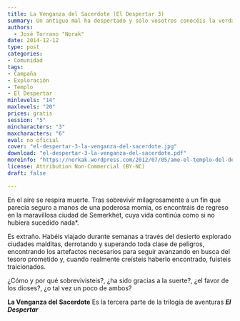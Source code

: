 ```yaml
---
title: La Venganza del Sacerdote (El Despertar 3)
summary: Un antiguo mal ha despertado y sólo vosotros conocéis la verdad y puede que seáis los únicos capaces de impedirlo. El destino del mundo queda en vuestras manos… y si lográis salvarlo y sobrevivir, tal vez se os recompense como es debido.
authors:
  - José Torrano "Norak"
date: 2014-12-12
type: post
categories:
- Comunidad
tags:
- Campaña
- Exploración
- Templo
- El Despertar
minlevels: "14"
maxlevels: "20"
prices: gratis
session: "5"
mincharacters: "3"
maxcharacters: "6"
eval: no oficial
cover: "el-despertar-3-la-venganza-del-sacerdote.jpg"
download: "el-despertar-3-la-venganza-del-sacerdote.pdf"
moreinfo: "https://norkak.wordpress.com/2012/07/05/ame-el-templo-del-desierto/"
license: Attribution Non-Commercial (BY-NC)
draft: false

---
```


En el aire se respira muerte. Tras sobrevivir milagrosamente a un fin que parecía seguro a manos de una poderosa momia, os encontráis de regreso en la maravillosa ciudad de Semerkhet, cuya vida continúa como si no hubiera sucedido nada*.

Es extraño. Habéis viajado durante semanas a través del desierto explorado ciudades malditas, derrotando y superando toda clase de peligros, encontrando los artefactos necesarios para seguir avanzando en busca del tesoro prometido y, cuando realmente creísteis haberlo encontrado, fuisteis traicionados.

¿Cómo y por qué sobrevivisteis?, ¿ha sido gracias a la suerte?, ¿el favor de los dioses?, ¿o tal vez un poco de ambos?

**La Venganza del Sacerdote** Es la tercera parte de la trilogía de aventuras ***El Despertar***
